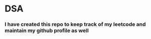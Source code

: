 # DSA
### I have created this repo to keep track of my leetcode and maintain my github profile as well
